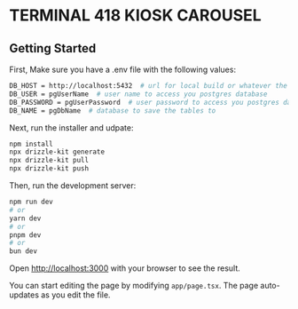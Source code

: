 # TERMINAL 418 KIOSK CAROUSEL

## Getting Started

First, Make sure you have a .env file with the following values:
```bash
DB_HOST = http://localhost:5432  # url for local build or whatever the cdb is hosted
DB_USER = pgUserName  # user name to access you postgres database
DB_PASSWORD = pgUserPassword  # user password to access you postgres database
DB_NAME = pgDbName  # database to save the tables to
``` 

Next, run the installer and udpate:
```bash
npm install
npx drizzle-kit generate
npx drizzle-kit pull
npx drizzle-kit push
```

Then, run the development server:
```bash
npm run dev
# or
yarn dev
# or
pnpm dev
# or
bun dev
```

Open [http://localhost:3000](http://localhost:3000) with your browser to see the result.

You can start editing the page by modifying `app/page.tsx`. The page auto-updates as you edit the file.